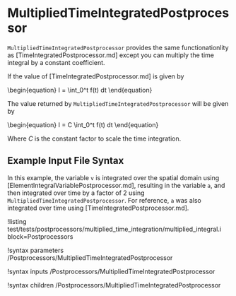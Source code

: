 # MultipliedTimeIntegratedPostprocessor

`MultipliedTimeIntegratedPostprocessor` provides the same functionationlity as [TimeIntegratedPostprocessor.md] except you can multiply the time integral by a constant coefficient.

If the value of [TimeIntegratedPostprocessor.md] is given by

\begin{equation}
  I = \int_0^t
  f(t) dt
\end{equation}

The value returned by `MultipliedTimeIntegratedPostprocessor` will be given by


\begin{equation}
  I =
  C
  \int_0^t
  f(t) dt
\end{equation}

Where $C$ is the constant factor to scale the time integration.

## Example Input File Syntax

In this example, the variable `v` is integrated over the spatial domain using [ElementIntegralVariablePostprocessor.md], resulting in the variable `a`, and then integrated over time by a factor of $2$ using `MultipliedTimeIntegratedPostprocessor`. For reference, `a` was also integrated over time using [TimeIntegratedPostprocessor.md].

!listing test/tests/postprocessors/multiplied_time_integration/multiplied_integral.i block=Postprocessors


!syntax parameters /Postprocessors/MultipliedTimeIntegratedPostprocessor

!syntax inputs /Postprocessors/MultipliedTimeIntegratedPostprocessor

!syntax children /Postprocessors/MultipliedTimeIntegratedPostprocessor

